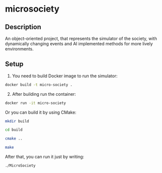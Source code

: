 # microsociety

## Description

An object-oriented project, that represents the simulator of the society, with dynamically changing events and AI implemented methods for more lively environments.

## Setup

1. You need to build Docker image to run the simulator:

```bash
docker build -t micro-society .
```

2. After building run the container:

```bash
docker run -it micro-society
```
Or you can build it by using CMake:
```bash
mkdir build
```

```bash
cd build
```

```bash
cmake ..
```

```bash
make
```

After that, you can run it just by writing:
```bash
./MicroSociety
```
